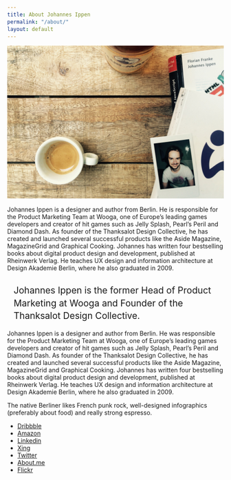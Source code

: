 ```yaml
---
title: About Johannes Ippen
permalink: "/about/"
layout: default
---
```


<style>
	.about h1 {
		font-weight: 400;
		text-align: left;
		margin-left: 15px;
		line-height: 140%;
	}
	.inner li {
		text-align: left;
	}
</style>
<section class="about">
	<img src="/img/johannesippen.jpg">
	<div class="inner">
		<p>Johannes Ippen is a designer and author from Berlin. He is responsible for the Product Marketing Team at Wooga, one of Europe&rsquo;s leading games developers and creator of hit games such as Jelly Splash, Pearl&rsquo;s Peril and Diamond Dash. As founder of the Thanksalot Design Collective, he has created and launched several successful products like the Aside Magazine, MagazineGrid and Graphical Cooking. Johannes has written four bestselling books about digital product design and development, published at Rheinwerk Verlag. He teaches UX design and information architecture at Design Akademie Berlin, where he also graduated in 2009.</p>
		<h1>Johannes Ippen is the former Head of Product Marketing at Wooga and Founder of the Thanksalot Design Collective.</h1>
		<p>Johannes Ippen is a designer and author from Berlin. He was responsible for the Product Marketing Team at Wooga, one of Europe&rsquo;s leading games developers and creator of hit games such as Jelly Splash, Pearl&rsquo;s Peril and Diamond Dash. As founder of the Thanksalot Design Collective, he has created and launched several successful products like the Aside Magazine, MagazineGrid and Graphical Cooking. Johannes has written four bestselling books about digital product design and development, published at Rheinwerk Verlag. He teaches UX design and information architecture at Design Akademie Berlin, where he also graduated in 2009.</p>
		<p>The native Berliner likes French punk rock, well-designed infographics (preferably about food) and really strong espresso.</p>
		<ul>
		  <li><a href="https://dribbble.com/johannesippen/">Dribbble</a></li>
		  <li><a href="http://www.amazon.de/Apps-mit-HTML5-CSS3-JavaScript/dp/3836234858/">Amazon</a></li>
		  <li><a href="https://www.linkedin.com/pub/johannes-ippen/41/b7/a40">Linkedin</a></li>
		  <li><a href="https://www.xing.com/profile/Johannes_Ippen">Xing</a></li>
		  <li><a href="http://twitter.com/johannesippen/">Twitter</a></li>
		  <li><a href="https://about.me/johannesippen/">About.me</a></li>
		  <li><a href="https://www.flickr.com/photos/johannesippen/">Flickr</a></li>
		</ul>
	</div>
</section>


